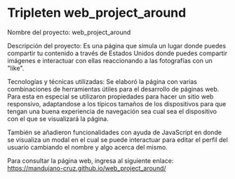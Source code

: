 # Tripleten web_project_around
Nombre del proyecto: web_project_around

Descripción del proyecto: Es una página que simula un lugar donde puedes compartir tu contenido a través de Estados Unidos donde puedes compartir imágenes e interactuar con ellas reaccionando a las fotografías con un "like". 

Tecnologías y técnicas utilizadas: Se elaboró la página con varias combinaciones de herramientas útiles para el desarrollo de páginas web. Para esta en especial se utilizaron propiedades para hacer un sitio web responsivo, adaptandose a los típicos tamaños de los dispositivos para que tengan una buena experiencia de navegación sea cual sea el dispositivo con el que se visualizará la página.

También se añadieron funcionalidades con ayuda de JavaScript en donde se visualiza un modal en el cual se puede interactuar para editar el perfil del usuario cambiando el nombre y algo acerca del mismo.

Para consultar la página web, ingresa al siguiente enlace: https://mandujano-cruz.github.io/web_project_around/